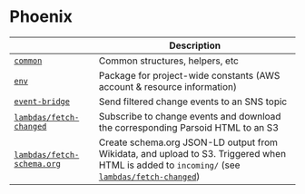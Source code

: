 Phoenix
=======

| | Description |
| ---- | ---- |
| [`common`](common) | Common structures, helpers, etc |
| [`env`](env) | Package for project-wide constants (AWS account & resource information) |
| [`event-bridge`](event-bridge) | Send filtered change events to an SNS topic |
| [`lambdas/fetch-changed`](lambdas/fetch-changed) | Subscribe to change events and download the corresponding Parsoid HTML to an S3 |
| [`lambdas/fetch-schema.org`](lambdas/fetch-schema.org) | Create schema.org JSON-LD output from Wikidata, and upload to S3. Triggered when HTML is added to `incoming/` (see [`lambdas/fetch-changed`](lambdas/fetch-changed)) |
